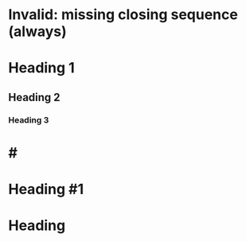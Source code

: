 
Invalid: missing closing sequence (always)
=========================================

# Heading 1
## Heading 2
### Heading 3

# # #
# Heading #1
# Heading #
